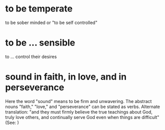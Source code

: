 
# to be temperate
to be sober
minded or "to be self
controlled"

# to be ... sensible
to ... control their desires

# sound in faith, in love, and in perseverance
Here the word "sound" means to be firm and unwavering. The abstract nouns "faith," "love," and "perseverance" can be stated as verbs. Alternate translation: "and they must firmly believe the true teachings about God, truly love others, and continually serve God even when things are difficult" (See: )